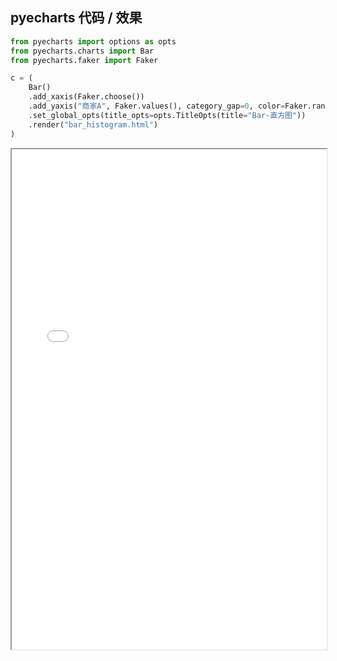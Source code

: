 
## pyecharts 代码 / 效果

```python
from pyecharts import options as opts
from pyecharts.charts import Bar
from pyecharts.faker import Faker

c = (
    Bar()
    .add_xaxis(Faker.choose())
    .add_yaxis("商家A", Faker.values(), category_gap=0, color=Faker.rand_color())
    .set_global_opts(title_opts=opts.TitleOpts(title="Bar-直方图"))
    .render("bar_histogram.html")
)

```

<iframe width="100%" height="800px" src="/pyecharts/Bar/bar_histogram.html"></iframe>
